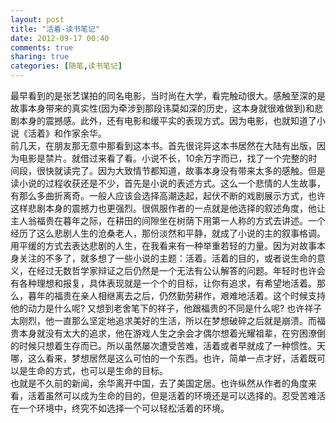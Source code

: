 ```yaml
---
layout: post
title: "活着-读书笔记"
date: 2012-09-17 00:40
comments: true
sharing: true
categories: [随笔,读书笔记]
---
```

最早看到的是张艺谋拍的同名电影，当时尚在大学，看完触动很大。感触至深的是故事本身带来的真实性(因为牵涉到那段讳莫如深的历史，这本身就很难做到)和悲剧本身的震撼感。此外，还有电影和缓平实的表现方式。因为电影，也就知道了小说《活着》和作家余华。   
前几天，在朋友那无意中那看到这本书。首先很诧异这本书居然在大陆有出版，因为电影是禁片。就借过来看了看。小说不长，10余万字而已，找了一个完整的时间段，很快就读完了。因为大致情节都知道，故事本身没有带来太多的感触。但是读小说的过程收获还是不少，首先是小说的表述方式。这么一个悲情的人生故事，有那么多曲折离奇。一般人应该会选择高潮迭起，起伏不断的戏剧展示方式，也许这样悲剧本身的震撼力也更强烈。很佩服作者的一点就是他选择的叙述角度，他让主人翁福贵在暮年之际，在耕田的间隙坐在树荫下用第一人称的方式去讲述。一个经历了这么悲剧人生的沧桑老人，那份淡然和平静，就成了小说的主的叙事格调。用平缓的方式去表达悲剧的人生，在我看来有一种举重若轻的力量。因为对故事本身关注的不多了，就多想了一些小说的主题：活着。活着的目的，或者说生命的意义，在经过无数哲学家辩证之后仍然是一个无法有公认解答的问题。年轻时也许会有各种理想和报复，具体表现就是一个个的目标，让你有追求，有希望地活着。那么，暮年的福贵在亲人相继离去之后，仍然勤劳耕作，艰难地活着。这个时候支持他的动力是什么呢? 又想到老舍笔下的祥子，他跟福贵的不同是什么呢? 也许祥子太刚烈，他一直那么坚定地追求美好的生活，所以在梦想破碎之后就是崩溃。而福贵本身就没有太大的追求，他在游戏人生之余会才偶尔想着光耀祖辈，在穷困潦倒的时候只想着生存而已。所以虽然屡次遭受苦难，活着或者早就成了一种惯性。天哪，这么看来，梦想居然是这么可怕的一个东西。也许，简单一点才好，活着既可以是生命的方式，也可以是生命的目标。   
也就是不久前的新闻，余华离开中国，去了美国定居。也许纵然从作者的角度来看，活着虽然可以成为生命的目的，但是活着的环境还是可以选择的。忍受苦难活在一个环境中，终究不如选择一个可以轻松活着的环境。   

